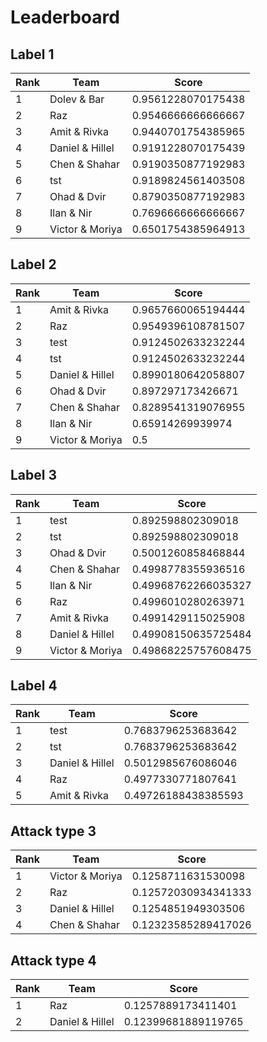 # Leaderboard

## Label 1
| Rank | Team | Score |
|---|---|---|
|1|Dolev & Bar|0.9561228070175438|
|2|Raz|0.9546666666666667|
|3|Amit & Rivka|0.9440701754385965|
|4|Daniel & Hillel|0.9191228070175439|
|5|Chen & Shahar|0.9190350877192983|
|6|tst|0.9189824561403508|
|7|Ohad & Dvir|0.8790350877192983|
|8|Ilan & Nir|0.7696666666666667|
|9|Victor & Moriya|0.6501754385964913|


## Label 2
| Rank | Team | Score |
|---|---|---|
|1|Amit & Rivka|0.9657660065194444|
|2|Raz|0.9549396108781507|
|3|test|0.9124502633232244|
|4|tst|0.9124502633232244|
|5|Daniel & Hillel|0.8990180642058807|
|6|Ohad & Dvir|0.897297173426671|
|7|Chen & Shahar|0.8289541319076955|
|8|Ilan & Nir|0.65914269939974|
|9|Victor & Moriya|0.5|


## Label 3
| Rank | Team | Score |
|---|---|---|
|1|test|0.892598802309018|
|2|tst|0.892598802309018|
|3|Ohad & Dvir|0.5001260858468844|
|4|Chen & Shahar|0.4998778355936516|
|5|Ilan & Nir|0.49968762266035327|
|6|Raz|0.4996010280263971|
|7|Amit & Rivka|0.4991429115025908|
|8|Daniel & Hillel|0.49908150635725484|
|9|Victor & Moriya|0.49868225757608475|


## Label 4
| Rank | Team | Score |
|---|---|---|
|1|test|0.7683796253683642|
|2|tst|0.7683796253683642|
|3|Daniel & Hillel|0.5012985676086046|
|4|Raz|0.4977330771807641|
|5|Amit & Rivka|0.49726188438385593|


## Attack type 3
| Rank | Team | Score |
|---|---|---|
|1|Victor & Moriya|0.1258711631530098|
|2|Raz|0.12572030934341333|
|3|Daniel & Hillel|0.1254851949303506|
|4|Chen & Shahar|0.12323585289417026|


## Attack type 4
| Rank | Team | Score |
|---|---|---|
|1|Raz|0.1257889173411401|
|2|Daniel & Hillel|0.12399681889119765|


